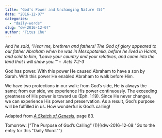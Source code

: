 ```yaml
---
title: "God’s Power and Unchanging Nature (5)"
date: "2016-12-07"
categories: 
  - "daily-words"
slug: "dw-2016-12-07"
author: "Titus Chu"
---
```


_And he said, “Hear me, brethren and fathers! The God of glory appeared to our father Abraham when he was in Mesopotamia, before he lived in Haran, and said to him, ‘Leave your country and your relatives, and come into the land that I will show you.’”_ _–  Acts 7:2-3_

God has power. With this power He caused Abraham to have a son by Sarah. With this power He enabled Abraham to walk before Him.

We have two protections in our walk: from God’s side, He is always the same; from our side, we experience His power continuously. The exceeding greatness of His power is toward us (Eph. 1:19). Since He never changes, we can experience His power and preservation. As a result, God’s purpose will be fulfilled in us. How wonderful is God’s calling!

Adapted from _[A Sketch of Genesis](/book-gen-sketch/ "Go to the listing for this book.")_, page 83.

Tomorrow: ["The Purpose of God’s Calling" (1)](/dw-2016-12-08 "Go to the entry for this "Daily Word."")
